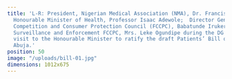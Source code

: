 ```yaml
---
title: 'L-R: President, Nigerian Medical Association (NMA), Dr. Francis Faduyile;
  Honourable Minister of Health, Professor Isaac Adewole;  Director General, Federal
  Competition and Consumer Protection Council (FCCPC), Babatunde Irukera; Director,
  Surveillance and Enforcement FCCPC, Mrs. Leke Ogundipe during the DG’s courtesy
  visit to the Honourable Minister to ratify the draft Patients’ Bill of Rights in
  Abuja.'
position: 50
image: "/uploads/bill-01.jpg"
dimensions: 1012x675
---
```


